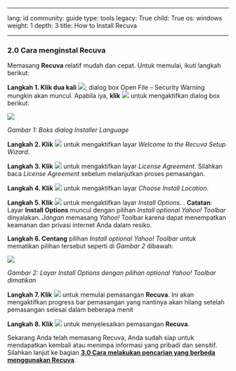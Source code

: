 

---

lang: id
community: guide
type: tools
legacy: True
child: True
os: windows
weight: 1
depth: 3
title: How to Install Recuva

---

### 2.0 Cara menginstal Recuva ###

Memasang **Recuva** relatif mudah dan cepat. Untuk memulai, ikuti langkah berikut:
 
**Langkah 1. Klik dua kali** ![](/sbox/screen/recuva-en/13.png); dialog box Open File – Security Warning mungkin akan muncul. Apabila iya, **klik** ![](/sbox/screen/recuva-en/02.png) untuk mengaktifkan dialog box berikut:

![](/sbox/screen/recuva-en/03.png)

*Gambar 1: Boks dialog Installer Language*

**Langkah 2. Klik** ![](/sbox/screen/recuva-en/04.png) untuk mengaktifkan layar *Welcome to the Recuva Setup Wizard*.

**Langkah 3. Klik** ![](/sbox/screen/recuva-en/06.png) untuk mengaktifkan layar *License Agreement*. Silahkan baca *License Agreement* sebelum melanjutkan proses pemasangan.

**Langkah 4. Klik** ![](/sbox/screen/recuva-en/07.png) untuk mengaktifkan layar *Choose Install Location*.

**Langkah 5. Klik** ![](/sbox/screen/recuva-en/06.png) untuk mengaktifkan layar *Install Options*.
. 
**Catatan**: Layar **Install Options** muncul dengan pilihan *Install optional Yahoo! Toolbar* dinyalakan. *Jangan* memasang *Yahoo!* Toolbar karena dapat menempatkan keamanan dan privasi internet Anda dalam resiko.

**Langkah 6. Centang** pilihan *Install optional Yahoo! Toolbar* untuk mematikan pilihan tersebut seperti di *Gambar 2* dibawah:

![](/sbox/screen/recuva-en/09.png)

*Gambar 2: Layar Install Options dengan pilihan optional Yahoo! Toolbar dimatikan*

**Langkah 7. Klik** ![](/sbox/screen/recuva-en/10.png) untuk memulai pemasangan **Recuva**. Ini akan mengaktifkan progress bar pemasangan yang nantinya akan hilang setelah pemasangan selesai dalam beberapa menit

**Langkah 8. Klik** ![](/sbox/screen/recuva-en/12.png) untuk menyelesaikan pemasangan **Recuva**.

Sekarang Anda telah memasang Recuva, Anda sudah siap untuk mendapatkan kembali atau menimpa informasi yang pribadi dan sensitif. Silahkan lanjut ke bagian [**3.0 Cara melakukan pencarian yang berbeda menggunakan Recuva**](https://securityinabox.org/id/recuva_caramelakukanpencarianyangberbeda). 


